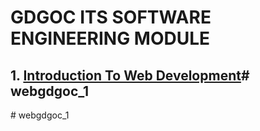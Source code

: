 # GDGOC ITS SOFTWARE ENGINEERING MODULE

## 1. [Introduction To Web Development](/Introduction%20To%20Web%20Development/)#   w e b g d g o c _ 1  
 #   w e b g d g o c _ 1  
 